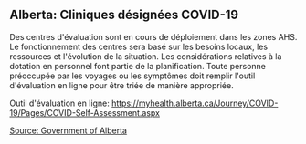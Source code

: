 ## Alberta: Cliniques désignées COVID-19

Des centres d'évaluation sont en cours de déploiement dans les zones AHS. Le fonctionnement des centres sera basé sur les besoins locaux, les ressources et l'évolution de la situation. Les considérations relatives à la dotation en personnel font partie de la planification. Toute personne préoccupée par les voyages ou les symptômes doit remplir l'outil d'évaluation en ligne pour être triée de manière appropriée.

Outil d'évaluation en ligne: https://myhealth.alberta.ca/Journey/COVID-19/Pages/COVID-Self-Assessment.aspx

[Source: Government of Alberta](https://www.albertahealthservices.ca/assets/info/ppih/if-ppih-covid-19-primary-care-faq.pdf)
